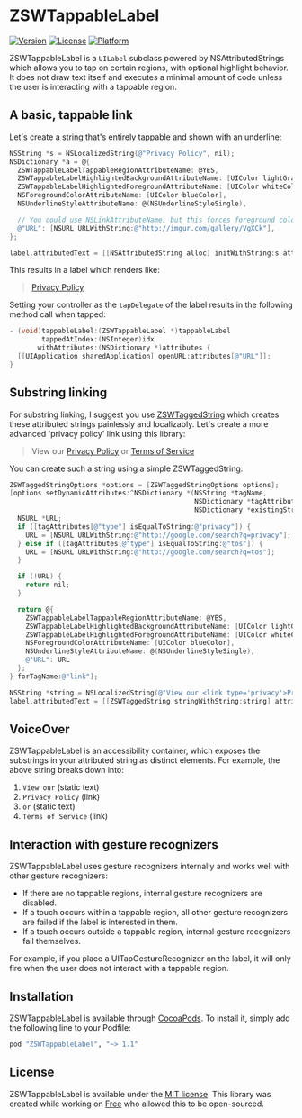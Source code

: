 # ZSWTappableLabel

<!--[![CI Status](http://img.shields.io/travis/zacwest/ZSWTappableLabel.svg?style=flat)](https://travis-ci.org/zacwest/ZSWTappableLabel)-->
[![Version](https://img.shields.io/cocoapods/v/ZSWTappableLabel.svg?style=flat)](http://cocoapods.org/pods/ZSWTappableLabel)
[![License](https://img.shields.io/cocoapods/l/ZSWTappableLabel.svg?style=flat)](http://cocoapods.org/pods/ZSWTappableLabel)
[![Platform](https://img.shields.io/cocoapods/p/ZSWTappableLabel.svg?style=flat)](http://cocoapods.org/pods/ZSWTappableLabel)

ZSWTappableLabel is a `UILabel` subclass powered by NSAttributedStrings which allows you to tap on certain regions, with optional highlight behavior. It does not draw text itself and executes a minimal amount of code unless the user is interacting with a tappable region.

## A basic, tappable link

Let's create a string that's entirely tappable and shown with an underline:

```objective-c
NSString *s = NSLocalizedString(@"Privacy Policy", nil);
NSDictionary *a = @{
  ZSWTappableLabelTappableRegionAttributeName: @YES,
  ZSWTappableLabelHighlightedBackgroundAttributeName: [UIColor lightGrayColor],
  ZSWTappableLabelHighlightedForegroundAttributeName: [UIColor whiteColor],
  NSForegroundColorAttributeName: [UIColor blueColor],
  NSUnderlineStyleAttributeName: @(NSUnderlineStyleSingle),

  // You could use NSLinkAttributeName, but this forces foreground color
  @"URL": [NSURL URLWithString:@"http://imgur.com/gallery/VgXCk"],
};

label.attributedText = [[NSAttributedString alloc] initWithString:s attributes:a];
```

This results in a label which renders like:

> [Privacy Policy](https://github.com/zacwest/zswtappablelabel)

Setting your controller as the `tapDelegate` of the label results in the following method call when tapped:

```objective-c
- (void)tappableLabel:(ZSWTappableLabel *)tappableLabel
        tappedAtIndex:(NSInteger)idx
       withAttributes:(NSDictionary *)attributes {
  [[UIApplication sharedApplication] openURL:attributes[@"URL"]];
}
```

## Substring linking

For substring linking, I suggest you use [ZSWTaggedString](https://github.com/zacwest/zswtaggedstring) which creates these attributed strings painlessly and localizably. Let's create a more advanced 'privacy policy' link using this library:

> View our [Privacy Policy](https://github.com/zacwest/zswtappablelabel) or [Terms of Service](https://github.com/zacwest/zswtappablelabel)

You can create such a string using a simple ZSWTaggedString:

```objective-c
ZSWTaggedStringOptions *options = [ZSWTaggedStringOptions options];
[options setDynamicAttributes:^NSDictionary *(NSString *tagName, 
                                              NSDictionary *tagAttributes,
                                              NSDictionary *existingStringAttributes) {
  NSURL *URL;
  if ([tagAttributes[@"type"] isEqualToString:@"privacy"]) {
    URL = [NSURL URLWithString:@"http://google.com/search?q=privacy"];
  } else if ([tagAttributes[@"type"] isEqualToString:@"tos"]) {
    URL = [NSURL URLWithString:@"http://google.com/search?q=tos"];
  }

  if (!URL) {
    return nil;
  }

  return @{
    ZSWTappableLabelTappableRegionAttributeName: @YES,
    ZSWTappableLabelHighlightedBackgroundAttributeName: [UIColor lightGrayColor],
    ZSWTappableLabelHighlightedForegroundAttributeName: [UIColor whiteColor],
    NSForegroundColorAttributeName: [UIColor blueColor],
    NSUnderlineStyleAttributeName: @(NSUnderlineStyleSingle),
    @"URL": URL
  };
} forTagName:@"link"];

NSString *string = NSLocalizedString(@"View our <link type='privacy'>Privacy Policy</link> or <link type='tos'>Terms of Service</link>", nil);
label.attributedText = [[ZSWTaggedString stringWithString:string] attributedStringWithOptions:options];
```

## VoiceOver

ZSWTappableLabel is an accessibility container, which exposes the substrings in your attributed string as distinct elements. For example, the above string breaks down into:

1. `View our` (static text)
1. `Privacy Policy` (link)
1. ` or ` (static text)
1. `Terms of Service` (link)

## Interaction with gesture recognizers

ZSWTappableLabel uses gesture recognizers internally and works well with other gesture recognizers:

- If there are no tappable regions, internal gesture recognizers are disabled.
- If a touch occurs within a tappable region, all other gesture recognizers are failed if the label is interested in them.
- If a touch occurs outside a tappable region, internal gesture recognizers fail themselves.

For example, if you place a UITapGestureRecognizer on the label, it will only fire when the user does not interact with a tappable region.

## Installation

ZSWTappableLabel is available through [CocoaPods](http://cocoapods.org). To install it, simply add the following line to your Podfile:

```ruby
pod "ZSWTappableLabel", "~> 1.1"
```

## License

ZSWTappableLabel is available under the [MIT license](https://github.com/zacwest/ZSWTappableLabel/blob/master/LICENSE). This library was created while working on [Free](https://ffrree.com) who allowed this to be open-sourced.
